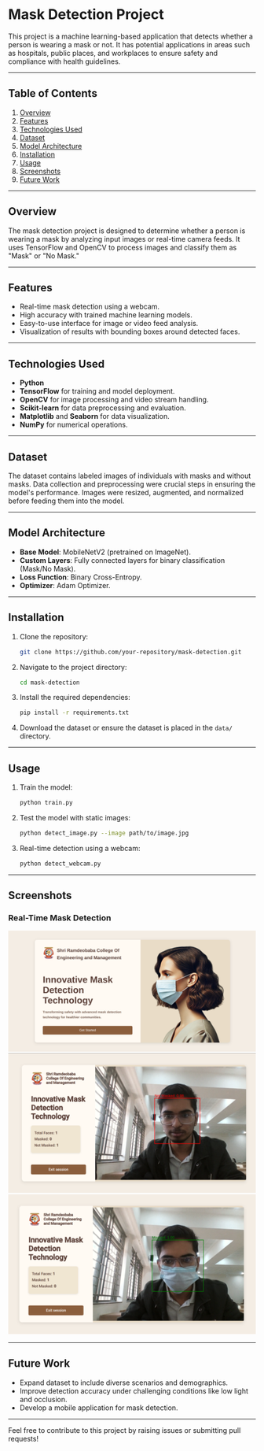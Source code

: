 # Mask Detection Project

This project is a machine learning-based application that detects whether a person is wearing a mask or not. It has potential applications in areas such as hospitals, public places, and workplaces to ensure safety and compliance with health guidelines.

---

## Table of Contents

1. [Overview](#overview)
2. [Features](#features)
3. [Technologies Used](#technologies-used)
4. [Dataset](#dataset)
5. [Model Architecture](#model-architecture)
6. [Installation](#installation)
7. [Usage](#usage)
8. [Screenshots](#screenshots)
9. [Future Work](#future-work)

---

## Overview
The mask detection project is designed to determine whether a person is wearing a mask by analyzing input images or real-time camera feeds. It uses TensorFlow and OpenCV to process images and classify them as "Mask" or "No Mask."

---

## Features
- Real-time mask detection using a webcam.
- High accuracy with trained machine learning models.
- Easy-to-use interface for image or video feed analysis.
- Visualization of results with bounding boxes around detected faces.

---

## Technologies Used
- **Python**
- **TensorFlow** for training and model deployment.
- **OpenCV** for image processing and video stream handling.
- **Scikit-learn** for data preprocessing and evaluation.
- **Matplotlib** and **Seaborn** for data visualization.
- **NumPy** for numerical operations.

---

## Dataset
The dataset contains labeled images of individuals with masks and without masks. Data collection and preprocessing were crucial steps in ensuring the model's performance. Images were resized, augmented, and normalized before feeding them into the model.

---

## Model Architecture
- **Base Model**: MobileNetV2 (pretrained on ImageNet).
- **Custom Layers**: Fully connected layers for binary classification (Mask/No Mask).
- **Loss Function**: Binary Cross-Entropy.
- **Optimizer**: Adam Optimizer.

---

## Installation
1. Clone the repository:
   ```bash
   git clone https://github.com/your-repository/mask-detection.git
   ```
2. Navigate to the project directory:
   ```bash
   cd mask-detection
   ```
3. Install the required dependencies:
   ```bash
   pip install -r requirements.txt
   ```
4. Download the dataset or ensure the dataset is placed in the `data/` directory.

---

## Usage
1. Train the model:
   ```bash
   python train.py
   ```
2. Test the model with static images:
   ```bash
   python detect_image.py --image path/to/image.jpg
   ```
3. Real-time detection using a webcam:
   ```bash
   python detect_webcam.py
   ```

---

## Screenshots

### Real-Time Mask Detection
![Real-Time Detection](/Images/home.png)
![Real-Time Detection](/Images/withoutMask.png)
![Real-Time Detection](/Images/with_Mask.png)



---

## Future Work
- Expand dataset to include diverse scenarios and demographics.
- Improve detection accuracy under challenging conditions like low light and occlusion.
- Develop a mobile application for mask detection.

---


Feel free to contribute to this project by raising issues or submitting pull requests!

